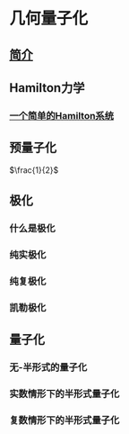 # 几何量子化
## [简介](/geometry-quantization/introduction/Introduction.md)
## Hamilton力学
### [一个简单的Hamilton系统](/geometry-quantization/hamilton-mechanics/01.md)
## 预量子化
$\frac{1}{2}$
## 极化
### 什么是极化
### 纯实极化
### 纯复极化
### 凯勒极化
## 量子化
### 无-半形式的量子化
### 实数情形下的半形式量子化
### 复数情形下的半形式量子化
